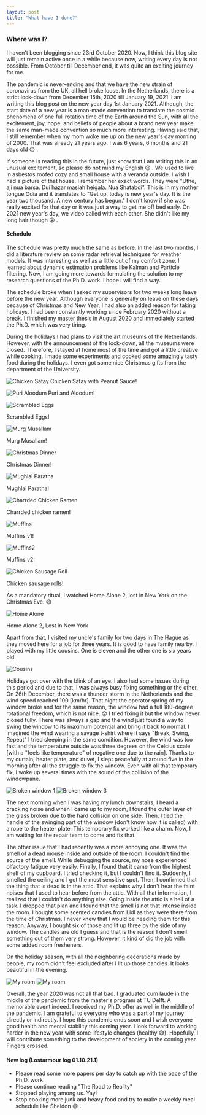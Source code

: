 ```yaml
---
layout: post
title: "What have I done?"
---
```


### Where was I?

I haven't been blogging since 23rd October 2020. Now, I think this blog site will just remain active once in a while because now, writing every day is not possible. From October till December end, it was quite an exciting journey for me. 

The pandemic is never-ending and that we have the new strain of coronavirus from the UK, all hell broke loose. In the Netherlands, there is a strict lock-down from December 15th, 2020 till January 19, 2021. I am writing this blog post on the new year day 1st January 2021. Although, the start date of a new year is a man-made convention to translate the cosmic phenomena of one full rotation time of the Earth around the Sun, with all the excitement, joy, hope, and beliefs of people about a brand new year make the same man-made convention so much more interesting. Having said that, I still remember when my mom woke me up on the new year's day morning of 2000. That was already 21 years ago. I was 6 years, 6 months and 21 days old :stuck_out_tongue: . 


If someone is reading this in the future, just know that I am writing this in an unusual excitement, so please do not mind my English :wink: . We used to live in asbestos roofed cozy and small house with a veranda outside. I wish I had a picture of that house. I remember her exact words. They were "Uthe, aji nua barsa. Dui hazar masiah heigala. Nua Shatabdi". This is in my mother tongue Odia and it translates to "Get up, today is new year's day. It is the year two thousand. A new century has begun." I don't know if she was really excited for that day or it was just a way to get me off bed early. On 2021 new year's day, we video called with each other. She didn't like my long hair though :stuck_out_tongue: .

#### Schedule

The schedule was pretty much the same as before. In the last two months, I did a literature review on some radar retrieval techniques for weather models. It was interesting as well as a little out of my comfort zone. I learned about dynamic estimation problems like Kalman and Particle filtering. Now, I am going more towards formulating the solution to my research questions of the Ph.D. work. I hope I will find a way. 

The schedule broke when I asked my supervisors for two weeks long leave before the new year. Although everyone is generally on leave on these days because of Christmas and New Year, I had also an added reason for taking holidays. I had been constantly working since February 2020 without a break. I finished my master thesis in August 2020 and immediately started the Ph.D. which was very tiring. 

During the holidays I had plans to visit the art museums of the Netherlands. However, with the announcement of the lock-down, all the museums were closed. Therefore, I stayed at home most of the time and got a little creative while cooking. I made some experiments and cooked some amazingly tasty food during the holidays. I even got some nice Christmas gifts from the department of the University. 


![Chicken Satay](/images/Chicken_satay.jpg)
Chicken Satay with Peanut Sauce!

![Puri Aloodum](/images/Puri_aloodum.jpg)
Puri and Aloodum!

![Scrambled Eggs](/images/Scrambled_Egg.jpg)

Scrambled Eggs!

![Murg Musallam](/images/Murg_musallam.jpeg)

Murg Musallam!

![Christmas Dinner](/images/Christmas_Dinner.jpeg)

Christmas Dinner!



![Mughlai Paratha](/images/Mughlai_paratha.jpg)

Mughlai Paratha! 

![Charrded Chicken Ramen](/images/Charred_chicken_ramen.jpg)

Charrded chicken ramen! 


![Muffins](/images/Muffins.jpg)

Muffins v1!

![Muffins2](/images/Muffins2.jpg)

Muffins v2:

![Chicken Sausage Roll](/images/Chicken_sausage_roll.jpg)

Chicken sausage rolls! 

As a mandatory ritual, I watched Home Alone 2, lost in New York on the Christmas Eve. :smile: 

![Home Alone](/images/HomeAlone.jpg)

Home Alone 2, Lost in New York

Apart from that, I visited my uncle's family for two days in The Hague as they moved here for a job for three years. It is good to have family nearby. I played with my little cousins. One is eleven and the other one is six years old. 

![Cousins](/images/Cousin.jpg)

Holidays got over with the blink of an eye. I also had some issues during this period and due to that, I was always busy fixing something or the other. On 26th December, there was a thunder storm in the Netherlands and the wind speed reached 100 [km/hr]. That night the operator spring of my window broke and for the same reason, the window had a full 180-degree rotational freedom, which is not nice. :worried: I tried fixing it but the window never closed fully. There was always a gap and the wind just found a way to swing the window to its maximum potential and bring it back to normal. I imagined the wind wearing a savage t-shirt where it says "Break, Swing, Repeat"  I tried sleeping in the same condition. However, the wind was too fast and the temperature outside was three degrees on the Celcius scale [with a "feels like temperature" of negative one due to the rain]. Thanks to my curtain, heater plate, and duvet, I slept peacefully at around five in the morning after all the struggle to fix the window. Even with all that temporary fix, I woke up several times with the sound of the collision of the windowpane. 


![Broken window 1](/images/Broken_win1.jpg)
![Broken window 3](/images/Broken_win3.jpg)

The next morning when I was having my lunch downstairs, I heard a cracking noise and when I came up to my room, I found the outer layer of the glass broken due to the hard collision on one side. Then, I tied the handle of the swinging part of the window (don't know how it is called) with a rope to the heater plate. This temporary fix worked like a charm. Now, I am waiting for the repair team to come and fix that. 

The other issue that I had recently was a more annoying one. It was the smell of a dead mouse inside and outside of the room. I couldn't find the source of the smell. While debugging the source, my nose experienced olfactory fatigue very easily. Finally, I found that it came from the highest shelf of my cupboard. I tried checking it, but I couldn't find it. Suddenly, I smelled the ceiling and I got the most sensitive spot. Then, I confirmed that the thing that is dead is in the attic. That explains why I don't hear the faint noises that I used to hear before from the attic. With all that information, I realized that I couldn't do anything else. Going inside the attic is a hell of a task. I dropped that plan and I found that the smell is not that intense inside the room. I bought some scented candles from Lidl as they were there from the time of Christmas. I never knew that I would be needing them for this reason. Anyway, I bought six of those and lit up three by the side of my window. The candles are old I guess and that is the reason I don't smell something out of them very strong. However, it kind of did the job with some added room fresheners. 


On the holiday season, with all the neighboring decorations made by people, my room didn't feel excluded after I lit up those candles. It looks beautiful in the evening. 

![My room](/images/Myroom1.jpg)
![My room](/images/Myroom2.jpg)

Overall, the year 2020 was not all that bad. I graduated cum laude in the middle of the pandemic from the master's program at TU Delft. A memorable event indeed. I received my Ph.D. offer as well in the middle of the pandemic. I am grateful to everyone who was a part of my journey directly or indirectly. I hope this pandemic ends soon and I wish everyone good health and mental stability this coming year. I look forward to working harder in the new year with some lifestyle changes (healthy :sweat_smile:). Hopefully, I will contribute something to the development of society in the coming year. Fingers crossed. 

#### New log (Lostarmour log 01.10.21.1)

* Please read some more papers per day to catch up with the pace of the Ph.D. work.  
* Please continue reading "The Road to Reality" 
* Stopped playing among us. Yay!
* Stop cooking more junk and heavy food and try to make a weekly meal schedule like Sheldon :sweat_smile: .


